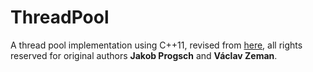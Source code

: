 # ThreadPool
A thread pool implementation using C++11, revised from [here](https://github.com/progschj/ThreadPool]), all rights reserved for original authors **Jakob Progsch** and **Václav Zeman**.

